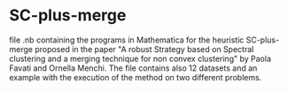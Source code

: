 # SC-plus-merge
file .nb  containing the programs in  Mathematica for the heuristic SC-plus-merge proposed in the paper "A robust Strategy based on Spectral clustering  and a merging
technique for non convex clustering" by Paola Favati and Ornella Menchi.
The file contains also 12 datasets and an example with the execution of the method on two different problems.
